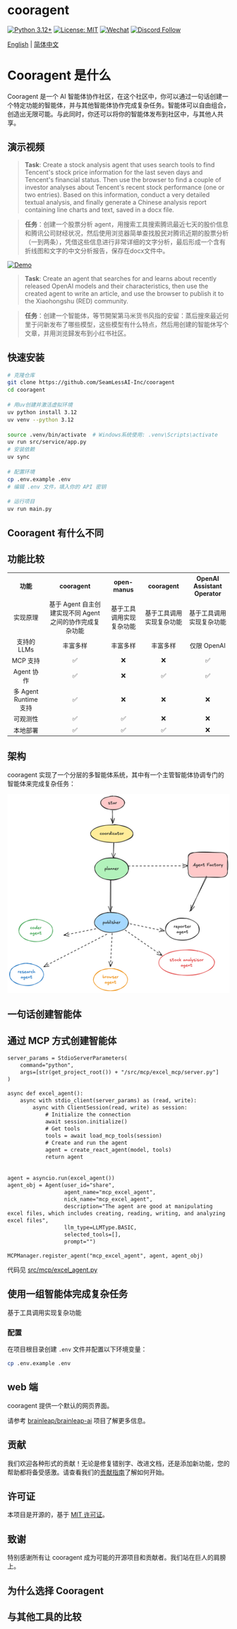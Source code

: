 # cooragent

[![Python 3.12+](https://img.shields.io/badge/python-3.12+-blue.svg)](https://www.python.org/downloads/)
[![License: MIT](https://img.shields.io/badge/License-MIT-yellow.svg)](https://opensource.org/licenses/MIT)
[![Wechat](https://img.shields.io/badge/WeChat-cooragent-brightgreen?logo=wechat&logoColor=white)](./assets/wechat_community.jpg)
[![Discord Follow](https://dcbadge.vercel.app/api/server/m3MszDcn?style=flat)](https://discord.gg/m3MszDcn)

[English](./README.md) | [简体中文](./README_zh.md)

# Cooragent 是什么

Cooragent 是一个 AI 智能体协作社区，在这个社区中，你可以通过一句话创建一个特定功能的智能体，并与其他智能体协作完成复杂任务。智能体可以自由组合，创造出无限可能。与此同时，你还可以将你的智能体发布到社区中，与其他人共享。

## 演示视频

> **Task**: Create a stock analysis agent that uses search tools to find Tencent's stock price information for the last seven days and Tencent's financial status. Then use the browser to find a couple of investor analyses about Tencent's recent stock performance (one or two entries). Based on this information, conduct a very detailed textual analysis, and finally generate a Chinese analysis report containing line charts and text, saved in a docx file.

> **任务**：创建一个股票分析 agent，用搜索工具搜索腾讯最近七天的股价信息和腾讯公司财经状况，然后使用浏览器简单查找股民对腾讯近期的股票分析（一到两条），凭借这些信息进行非常详细的文字分析，最后形成一个含有折线图和文字的中文分析报告，保存在docx文件中。

[![Demo](./assets/demo.gif)](./assets/demo.mp4)

> **Task**: Create an agent that searches for and learns about recently released OpenAI models and their characteristics, then use the created agent to write an article, and use the browser to publish it to the Xiaohongshu (RED) community.

> **任务**：创建一个智能体，等节開架第马米货书风指的安留：蒸后搜來最近何里于问新发布了哪些模型，这些模型有什么特点，然后用创建的智能休写个文章，并用浏览歸发布到小红书社区。

## 快速安装

```bash
# 克隆仓库
git clone https://github.com/SeamLessAI-Inc/cooragent
cd cooragent

# 用uv创建并激活虚拟环境
uv python install 3.12
uv venv --python 3.12

source .venv/bin/activate  # Windows系统使用: .venv\Scripts\activate
uv run src/service/app.py   
# 安装依赖
uv sync

# 配置环境
cp .env.example .env
# 编辑 .env 文件，填入你的 API 密钥

# 运行项目
uv run main.py
```

## Cooragent 有什么不同

## 功能比较
<table style="width: 100%;">
  <tr>
    <th align="center">功能</th>
    <th align="center">cooragent</th>
    <th align="center">open-manus</th>
    <th align="center">cooragent</th>
    <th align="center">OpenAI Assistant Operator</th>
  </tr>
  <tr>
    <td align="center">实现原理</td>
    <td align="center">基于 Agent 自主创建实现不同 Agent 之间的协作完成复杂功能</td>
    <td align="center">基于工具调用实现复杂功能</td>
    <td align="center">基于工具调用实现复杂功能</td>
    <td align="center">基于工具调用实现复杂功能</td>
  </tr>
  <tr>
    <td align="center">支持的 LLMs</td>
    <td align="center">丰富多样</td>
    <td align="center">丰富多样</td>
    <td align="center">丰富多样</td>
    <td align="center">仅限 OpenAI</td>
  </tr>
  <tr>
    <td align="center">MCP 支持</td>
    <td align="center">✅</td>
    <td align="center">❌</td>
    <td align="center">❌</td>
    <td align="center">✅</td>
  </tr>
  <tr>
    <td align="center">Agent 协作</td>
    <td align="center">✅</td>
    <td align="center">❌</td>
    <td align="center">✅</td>
    <td align="center">✅</td>
  </tr>
  <tr>
    <td align="center">多 Agent Runtime 支持</td>
    <td align="center">✅</td>
    <td align="center">❌</td>
    <td align="center">❌</td>
    <td align="center">❌</td>
  </tr>
  <tr>
    <td align="center">可观测性</td>
    <td align="center">✅</td>
    <td align="center">✅</td>
    <td align="center">❌</td>
    <td align="center">❌</td>
  </tr>
  <tr>
    <td align="center">本地部署</td>
    <td align="center">✅</td>
    <td align="center">✅</td>
    <td align="center">✅</td>
    <td align="center">❌</td>
  </tr>
</table>


## 架构

cooragent 实现了一个分层的多智能体系统，其中有一个主管智能体协调专门的智能体来完成复杂任务：

![cooragent 架构](./assets/cooragent.png)

## 一句话创建智能体


## 通过 MCP 方式创建智能体
```
server_params = StdioServerParameters(
    command="python",
    args=[str(get_project_root()) + "/src/mcp/excel_mcp/server.py"]
)

async def excel_agent():
    async with stdio_client(server_params) as (read, write):
        async with ClientSession(read, write) as session:
            # Initialize the connection
            await session.initialize()
            # Get tools
            tools = await load_mcp_tools(session)
            # Create and run the agent
            agent = create_react_agent(model, tools)
            return agent


agent = asyncio.run(excel_agent())
agent_obj = Agent(user_id="share", 
                  agent_name="mcp_excel_agent", 
                  nick_name="mcp_excel_agent", 
                  description="The agent are good at manipulating excel files, which includes creating, reading, writing, and analyzing excel files", 
                  llm_type=LLMType.BASIC, 
                  selected_tools=[], 
                  prompt="")

MCPManager.register_agent("mcp_excel_agent", agent, agent_obj)
```
代码见 [src/mcp/excel_agent.py](./src/mcp/excel_agent.py)

## 使用一组智能体完成复杂任务

基于工具调用实现复杂功能

### 配置

在项目根目录创建 `.env` 文件并配置以下环境变量：

```bash
cp .env.example .env
```


## web 端

cooragent 提供一个默认的网页界面。

请参考 [brainleap/brainleap-ai](https://www.brainleap.ai) 项目了解更多信息。


## 贡献

我们欢迎各种形式的贡献！无论是修复错别字、改进文档，还是添加新功能，您的帮助都将备受感激。请查看我们的[贡献指南](CONTRIBUTING.md)了解如何开始。

## 许可证

本项目是开源的，基于 [MIT 许可证](LICENSE)。

## 致谢

特别感谢所有让 cooragent 成为可能的开源项目和贡献者。我们站在巨人的肩膀上。

## 为什么选择 Cooragent

## 与其他工具的比较
